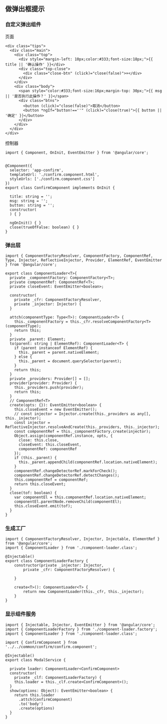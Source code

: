 ## 做弹出框提示

### 自定义弹出组件

页面

	<div class="tips">
	  <div class="main">
	    <div class="top">
	      <div style="margin-left: 10px;color:#333;font-size:18px;">{{ title || '确认操作' }}</div>
	      <div class="top-close">
	        <div class="close-btn" (click)="close(false)">×</div>
	      </div>
	    </div>
	    <div class="body">
	      <span style="color:#333;font-size:16px;margin-top: 30px;">{{ msg || '是否执行此操作？' }}</span>
	      <div class="btns">
	        <button (click)="close(false)">取消</button>
	        <button *ngIf="button!==''" (click)="close(true)">{{ button || '确定' }}</button>
	      </div>
	    </div>
	  </div>
	</div>

控制器

	import { Component, OnInit, EventEmitter } from '@angular/core';
	
	
	@Component({
	  selector: 'app-confirm',
	  templateUrl: './confirm.component.html',
	  styleUrls: ['./confirm.component.css']
	})
	export class ConfirmComponent implements OnInit {
	
	  title: string = '';
	  msg: string = '';
	  button: string = '';
	  constructor(
	  ) { }
	
	  ngOnInit() { }
	  close(trueOfFalse: boolean) { }
	}

### 弹出层

	import { ComponentFactoryResolver, ComponentFactory, ComponentRef, Type, Injector, ReflectiveInjector, Provider, ElementRef, EventEmitter } from '@angular/core';

	export class ComponentLoader<T>{
	  private _componentFactory: ComponentFactory<T>;
	  private componentRef: ComponentRef<T>;
	  private closeEvent: EventEmitter<boolean>;
	
	  constructor(
	    private _cfr: ComponentFactoryResolver,
	    private _injector: Injector) {
	  }
	
	  attch(componentType: Type<T>): ComponentLoader<T> {
	    this._componentFactory = this._cfr.resolveComponentFactory<T>(componentType);
	    return this;
	  }
	  private _parent: Element;
	  to(parent: string | ElementRef): ComponentLoader<T> {
	    if (parent instanceof ElementRef) {
	      this._parent = parent.nativeElement;
	    } else {
	      this._parent = document.querySelector(parent);
	    }
	    return this;
	  }
	  private _providers: Provider[] = [];
	  provider(provider: Provider) {
	    this._providers.push(provider);
	    return this;
	  }
	  // ComponentRef<T>
	  create(opts: {}): EventEmitter<boolean> {
	    this.closeEvent = new EventEmitter();
	    // const injector = Injector.create(this._providers as any[], this._injector);
	    const injector = ReflectiveInjector.resolveAndCreate(this._providers, this._injector);
	    const componentRef = this._componentFactory.create(injector);
	    Object.assign(componentRef.instance, opts, {
	      close: this.close,
	      closeEvent: this.closeEvent,
	      componentRef: componentRef
	    });
	    if (this._parent) {
	      this._parent.appendChild(componentRef.location.nativeElement);
	    }
	    componentRef.changeDetectorRef.markForCheck();
	    componentRef.changeDetectorRef.detectChanges();
	    this.componentRef = componentRef;
	    return this.closeEvent;
	  }
	  close(tof: boolean) {
	    var componentEl = this.componentRef.location.nativeElement;
	    componentEl.parentNode.removeChild(componentEl);
	    this.closeEvent.emit(tof);
	  }
	}

### 生成工厂

	import { ComponentFactoryResolver, Injector, Injectable, ElementRef } from '@angular/core';
	import { ComponentLoader } from './component-loader.class';
	
	@Injectable()
	export class ComponentLoaderFactory {
	    constructor(private _injector: Injector,
	        private _cfr: ComponentFactoryResolver) {
	
	    }
	
	    create<T>(): ComponentLoader<T> {
	        return new ComponentLoader(this._cfr, this._injector);
	    }
	}

### 显示组件服务

	import { Injectable, Injector, EventEmitter } from '@angular/core';
	import { ComponentLoaderFactory } from './component-loader.factory';
	import { ComponentLoader } from './component-loader.class';
	
	import { ConfirmComponent } from '../../common/confirm/confirm.component';
	
	@Injectable()
	export class ModalService {
	
	  private loader: ComponentLoader<ConfirmComponent>
	  constructor(
	    private _clf: ComponentLoaderFactory) {
	    this.loader = this._clf.create<ConfirmComponent>();
	  }
	  show(options: Object): EventEmitter<boolean> {
	    return this.loader
	      .attch(ConfirmComponent)
	      .to('body')
	      .create(options)
	  }
	}



	